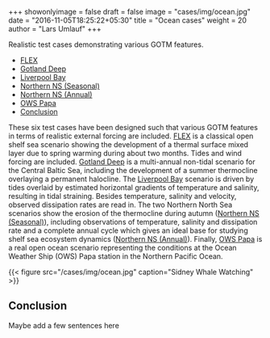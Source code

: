 +++
showonlyimage = false
draft = false
image = "cases/img/ocean.jpg"
date = "2016-11-05T18:25:22+05:30"
title = "Ocean cases"
weight = 20
author = "Lars Umlauf"
+++

Realistic test cases demonstrating various GOTM features.

-   [FLEX](/cases/flex/)
-   [Gotland Deep](/cases/gotland_deep/)
-   [Liverpool Bay](/cases/liverpool_bay/)
-   [Northern NS (Seasonal)](/cases/northern_ns_seasonal/)
-   [Northern NS (Annual)](/cases/northern_ns_annual/)
-   [OWS Papa](/cases/ows_papa/)
-   [Conclusion](/portfolio/ocean#conclusion)



<!--more-->

These six test cases have been designed such that various GOTM features 
in terms of realistic external forcing are included. 
[FLEX](/cases/flex/) is a classical 
open shelf sea scenario showing the development 
of a thermal surface mixed layer due to spring warming during about two
months. Tides and wind forcing are included.
[Gotland Deep](/cases/gotland_deep/) is a multi-annual 
non-tidal scenario for the Central Baltic Sea, including the development
of a summer thermocline overlaying a permanent halocline. 
The [Liverpool Bay](/cases/liverpool_bay/) scenario is driven by tides 
overlaid by estimated horizontal gradients of temperature and salinity,
resulting in tidal straining.
Besides temperature, salinity and velocity, 
observed dissipation rates are read in. 
The two Northern North Sea scenarios show the erosion
of the thermocline during autumn ([Northern NS (Seasonal)](/cases/northern_ns_seasonal/)), 
including observations of
temperature, salinity and dissipation rate and a complete annual cycle 
which gives an ideal base for studying shelf sea ecosystem dynamics
([Northern NS (Annual)](/cases/northern_ns_annual/)).
Finally, [OWS Papa](/cases/ows_papa/) is a real open ocean scenario
representing the conditions at the Ocean Weather Ship (OWS) Papa station in the
Northern Pacific Ocean. 


{{< figure src="/cases/img/ocean.jpg" caption="Sidney Whale Watching" >}}


Conclusion
----------

Maybe add a few sentences here


